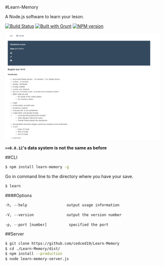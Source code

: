 #Learn-Memory

A Node.js software to learn your leson.

[![Build Status](https://travis-ci.org/cedced19/Learn-Memory.svg)](https://travis-ci.org/cedced19/Learn-Memory)
[![Built with Grunt](https://cdn.gruntjs.com/builtwith.png)](http://gruntjs.com/)
[![NPM version](https://badge.fury.io/js/learn-memory.svg)](http://badge.fury.io/js/learn-memory)

![](https://raw.githubusercontent.com/cedced19/Learn-Memory/master/demo.png)

**`>=0.0.12`'s data system is not the same as before**

##CLI
```bash
$ npm install learn-memory -g
```

Go in command line to the directory where you have your save.

```bash
$ learn
```

####Options

```
-h, --help                  output usage information

-V, --version               output the version number

-p, --port [number]          specified the port
```

##Server

```bash
$ git clone https://github.com/cedced19/Learn-Memory
$ cd ./Learn-Memory/dist/
$ npm install --production
$ node learn-memory-server.js
```